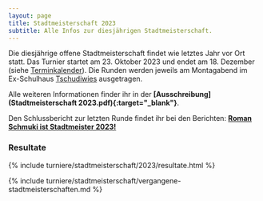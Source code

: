 ```yaml
---
layout: page
title: Stadtmeisterschaft 2023
subtitle: Alle Infos zur diesjährigen Stadtmeisterschaft.
---
```


Die diesjährige offene Stadtmeisterschaft findet wie letztes Jahr vor Ort statt. Das Turnier startet am 23. Oktober 2023
und endet am 18. Dezember (siehe [Terminkalender](/terminkalender)). Die Runden werden jeweils am Montagabend im
Ex-Schulhaus [Tschudiwies](/info) ausgetragen.

Alle weiteren Informationen finder ihr in der **[Ausschreibung](Stadtmeisterschaft 2023.pdf){:target="\_blank"}**.

Den Schlussbericht zur letzten Runde findet ihr bei den Berichten: **[Roman Schmuki ist Stadtmeister 2023!](/2023-12-20-stadtmeisterschaft-2023-schlussbericht)**

### Resultate

{% include turniere/stadtmeisterschaft/2023/resultate.html %}

{% include turniere/stadtmeisterschaft/vergangene-stadtmeisterschaften.md %}
